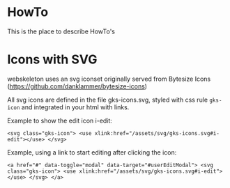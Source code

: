 # HowTo
This is the place to describe HowTo's
# Icons with SVG
webskeleton uses an svg iconset originally served from Bytesize Icons (https://github.com/danklammer/bytesize-icons)

All svg icons are defined in the file gks-icons.svg, styled with css rule `gks-icon` and integrated in your html with links.

Example to show the edit icon i-edit:

` <svg class="gks-icon">
    <use xlink:href="/assets/svg/gks-icons.svg#i-edit"></use>
  </svg>
`

Example, using a link to start editing after clicking the icon:

` <a href="#" data-toggle="modal" data-target="#userEditModal">
    <svg class="gks-icon">
      <use xlink:href="/assets/svg/gks-icons.svg#i-edit"></use>
    </svg>
  </a>
`